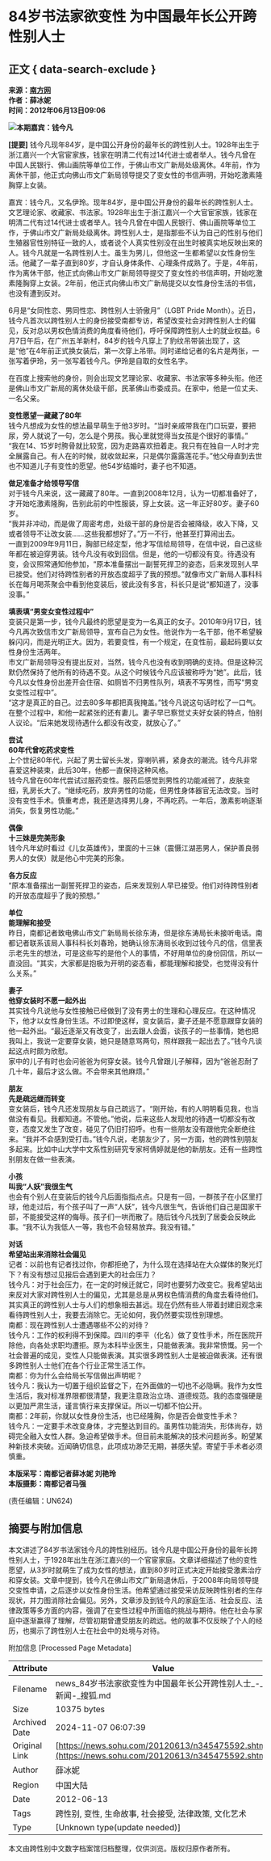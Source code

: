 # 84岁书法家欲变性 为中国最年长公开跨性别人士

## 正文 { data-search-exclude }


**来源：[南方网](https://lady.southcn.com/6/2012-06/13/content_48121218.htm)**  
**作者：薛冰妮**  
**时间：2012年06月13日09:06**  

**![本期嘉宾：钱今凡](https://photocdn.sohu.com/20120613/Img345475593.jpg)**  

**\[提要\]** 钱今凡现年84岁，是中国公开身份的最年长的跨性别人士。1928年出生于浙江嘉兴一个大官宦家族，钱家在明清二代有过14代进士或者举人。钱今凡曾在中国人民银行、佛山画院等单位工作，于佛山市文广新局处级离休。4年前，作为离休干部，他正式向佛山市文广新局领导提交了变女性的书信声明，开始吃激素隆胸穿上女装。

嘉宾：钱今凡，又名伊玲。现年84岁，是中国公开身份的最年长的跨性别人士。文艺理论家、收藏家、书法家。1928年出生于浙江嘉兴一个大官宦家族，钱家在明清二代有过14代进士或者举人。钱今凡曾在中国人民银行、佛山画院等单位工作，于佛山市文广新局处级离休。跨性别人士，是指那些不认为自己的性别与他们生殖器官性别特征一致的人，或者说个人真实性别没在出生时被真实地反映出来的人。钱今凡就是一名跨性别人士。虽生为男儿，但他这一生都希望以女性身份生活。他藏了一辈子直到80岁，才自认身体条件、心理条件成熟了。于是，4年前，作为离休干部，他正式向佛山市文广新局领导提交了变女性的书信声明，开始吃激素隆胸穿上女装。2年前，他正式向佛山市文广新局提交以女性身份生活的书信，也没有遭到反对。

6月是“女同性恋、男同性恋、跨性别人士骄傲月”（LGBT Pride Month）。近日，钱今凡首次以跨性别人士的身份接受南都专访，希望改变社会对跨性别人士的偏见，反对总以男权色情消费的角度看待他们，呼吁保障跨性别人士的就业权益。6月7日午后，在广州五羊新村，84岁的钱今凡穿上了豹纹吊带装出现了，这是“他”在4年前正式换女装后，第一次穿上吊带。同时递给记者的名片是两张，一张写着伊玲，另一张写着钱今凡。伊玲是自取的女性名字。

在百度上搜索他的身份，则会出现文艺理论家、收藏家、书法家等多种头衔。他还是佛山市文广新局的离休处级干部，民革佛山市委成员。在家中，他是一位丈夫、一名父亲。

**变性愿望一藏藏了80年**  
钱今凡想成为女性的想法最早萌生于他3岁时。“当时亲戚带我在门口玩耍，要把尿，旁人就说了一句，怎么是个男孩。我心里就觉得当女孩是个很好的事情。”  
“我在14、15岁时胯骨就比较宽，因为走路喜欢扭着走。我只有在独自一人时才完全展露自己。有人在的时候，就收敛起来，只是偶尔露露莲花手。”他父母直到去世也不知道儿子有变性的愿望。他54岁结婚时，妻子也不知道。

**做足准备才给领导写信**  
对于钱今凡来说，这一藏藏了80年。一直到2008年12月，认为一切都准备好了，才开始吃激素隆胸，告别此前的中性服装，穿上女装。这一年正好80岁。妻子60岁。  
“我并非冲动，而是做了周密考虑，处级干部的身份是否会被降级，收入下降，又或者领导不让改女装……这些我都想好了。”万一不行，他甚至打算闹出去。  
一直到2009年9月11日，胸部已经定型，他才写信给局领导，在信中说，自己这些年都在被迫穿男装。钱今凡没有收到回信。但是，他的一切都没有变。待遇没有变，会议照常通知他参加，“原本准备摆出一副誓死捍卫的姿态，后来发现别人早已接受。他们对待跨性别者的开放态度超乎了我的预想。”就像市文广新局人事科科长在每月喝茶聚会中看到他变装后，彼此没有多言，科长只是说“都知道了，没事没事。”

**填表填“男变女变性过程中”**  
变装只是第一步，钱今凡最终的愿望是变为一名真正的女子。2010年9月17日，钱今凡再次致信市文广新局领导，宣布自己为女性。他说作为一名干部，他不希望躲躲闪闪，而是光明正大。因为，若要变性，有一个规定，在变性前，最起码要以女性身份生活两年。  
市文广新局领导没有提出反对，当然，钱今凡也没有收到明确的支持。但是这种沉默仍然保持了他所有的待遇不变。从这个时候钱今凡应该被称呼为“她”。此后，钱今凡以女性身份出差开会住宿、如厕皆不归男性队列，填表不写男性，而写“男变女变性过程中”。  
“这才是真正的自己。过去80多年都把真我掩盖。”钱今凡说这句话时松了一口气。在整个过程中，和他一起紧张的还有妻儿。妻子早已察觉丈夫好女装的特点，怕别人议论。“后来她发现待遇什么都没有改变，就放心了。”

**尝试**  
**60年代曾吃药求变性**  
上个世纪80年代，兴起了男士留长头发，穿喇叭裤，紧身衣的潮流。钱今凡非常喜爱这种装束，此后30年，他都一直保持这种风格。  
钱今凡曾在60年代尝试过服药变性。服药后感觉到男性的功能减弱了，皮肤变细，乳房长大了。“继续吃药，放弃男性的功能，但男性身体器官无法改变。当时没有变性手术。慎重考虑，我还是选择男儿身，不再吃药。一年后，激素影响逐渐消失，恢复男性功能。”

**偶像**  
**十三妹是完美形象**  
钱今凡年幼时看过《儿女英雄传》，里面的十三妹（震慑江湖恶男人，保护善良弱男人的女侠）就是他心中完美的形象。

**各方反应**  
“原本准备摆出一副誓死捍卫的姿态，后来发现别人早已接受。他们对待跨性别者的开放态度超乎了我的预想。”

**单位**  
**能理解和接受**  
昨日，南都记者致电佛山市文广新局局长徐东涛，但是徐东涛局长未接听电话。南都记者联系该局人事科科长刘春玲，她确认徐东涛局长收到过钱今凡的信，信里表示老先生的想法，可是这些写的是他个人的事情，不好用单位的身份回信，所以一直没回。“其实，大家都是抱极为开明的姿态看，都能理解和接受，也觉得没有什么关系。”

**妻子**  
**他穿女装时不愿一起外出**  
其实钱今凡说他与女性接触已经做到了没有男士的生理和心理反应。在这种情况下，他才以女性身份生活。不过即使这样，变女装后，妻子还是不愿意跟穿女装的他一起外出。“最近逐渐又有改变了，出去跟人会面，谈孩子的一些事情，她也把我叫上，我说一定要穿女装，她只是随意骂两句，照样跟我一起出去了。”钱今凡谈起这点时颇为欣慰。  
家中的儿子有时也会问爸爸为何穿女装。钱今凡曾跟儿子解释，因为“爸爸忍耐了几十年，最后才这么做。不会带来其他麻烦。”

**朋友**  
**先是疏远继而转变**  
变女装后，钱今凡还发现朋友与自己疏远了。“刚开始，有的人明明看见我，也当做没有看见。我都知道。不管他。”他说，后来这些人发现他的待遇一切都没有改变，态度又发生了改变，碰见了仍旧打招呼。也有一些朋友没有跟他完全断绝往来。“我并不会感到受打击。”钱今凡说，老朋友少了，另一方面，他的跨性别朋友多起来。比如中山大学中文系性别研究专家柯倩婷就是他的新朋友。还有一些跨性别朋友在做一些表演。

**小孩**  
**叫我“人妖”我很生气**  
也会有个别人在变装后的钱今凡后面指指点点。只是有一回，一群孩子在小区里打球，他走过后，有个孩子叫了一声“人妖”，钱今凡很生气，告诉他们自己是国家干部，不能接受这样的侮辱。孩子们一哄而散了。随后钱今凡找到了居委会反映此事。“我不认为我低人一等，我也不会轻易放弃。我没有错。”

**对话**  
**希望站出来消除社会偏见**  
记者：以前也有记者找过你，你都拒绝了，为什么现在选择站在大众媒体的聚光灯下？有没有想过见报后会遇到更大的社会压力？  
钱今凡：对于社会压力，在一定的时候迁就它，同时也要努力改变它。我希望站出来反对大家对跨性别人士的偏见，尤其是总是从男权色情消费的角度去看待他们。其实真正的跨性别人士与人们的想象相去甚远。现在仍然有些人带着封建旧观念来看待跨性别人士，我要去消除它。无论如何，我仍然要实现性别理想。  
南都：现在跨性别人士遭遇哪些不公的对待？  
钱今凡：工作的权利得不到保障。四川的李平（化名）做了变性手术，所在医院开除他，向各处求职均遭拒。原为本科毕业医生，只能做表演。我非常愤慨。另一个社会普遍的成见，变性人只能做表演。其实很多跨性别人士是被迫做表演。还有很多跨性别人士他们在各个行业正常生活工作。  
南都：你为什么会给局长写信做出声明呢？  
钱今凡：我认为一切置于组织监督之下，在外面做的一切也不必隐瞒。我作为女性生活后，我对标准界限都很清楚，我更注意政治立场、道德规范。我的态度强硬是以更加严肃生活，谨言慎行来支撑保证。所以一切都不怕公开。  
南都：2年前，你就以女性身份生活，也已经隆胸，你是否会做变性手术？  
钱今凡：一定要手术改变身体，才完整达到目的。虽男性功能消失，形体尚存，妨碍完全融入女性人群。急迫希望做手术。但目前未能解决的技术问题尚多。盼望某种新技术突破。近闻确切信息，此项成功渺茫无期，甚感失望。寄望于手术者必须慎重。

**本版采写：南都记者薛冰妮 刘艳玲**  
**本版摄影：南都记者马强**  

(责任编辑：UN624)

## 摘要与附加信息

<!-- tcd_abstract -->
本文讲述了84岁书法家钱今凡的跨性别经历。钱今凡是中国公开身份的最年长跨性别人士，于1928年出生在浙江嘉兴的一个官宦家庭。文章详细描述了他的变性愿望，从3岁时就萌生了成为女性的想法，直到80岁时正式决定开始接受激素治疗和穿女装。文章中提到，钱今凡在佛山市文广新局退休后，于2008年向局领导提交变性申请，之后逐步以女性身份生活。他希望通过接受采访反映跨性别者的生存现状，并力图消除社会偏见。另外，文章涉及到钱今凡的家庭生活、社会反应、法律政策等多方面的内容，强调了在变性过程中所面临的挑战与期待。他在社会与家庭中逐渐赢得了理解，尽管初期曾遭受朋友的疏远。他的故事不仅反映了个人的经历，也揭示了跨性别人士在社会中的处境与对待。
<!-- tcd_abstract_end -->

附加信息 [Processed Page Metadata]

| Attribute       | Value                                  |
|-----------------|----------------------------------------|
| Filename        | news_84岁书法家欲变性为中国最年长公开跨性别人士_-_新闻-_搜狐.md                             |
| Size            | 10375 bytes                           |
| Archived Date   | 2024-11-07 06:07:39                             |
| Original Link   | [https://news.sohu.com/20120613/n345475592.shtml](https://news.sohu.com/20120613/n345475592.shtml)                       |
| Author          | 薛冰妮                               |
| Region          | 中国大陆                               |
| Date            | 2012-06-13                                 |
| Tags            | 跨性别, 变性, 生命故事, 社会接受, 法律政策, 文化艺术                                 |
| Type            | [Unknown type(update needed)]                                 |
<!-- tcd_table_end -->

本文由跨性别中文数字档案馆归档整理，仅供浏览。版权归原作者所有。
